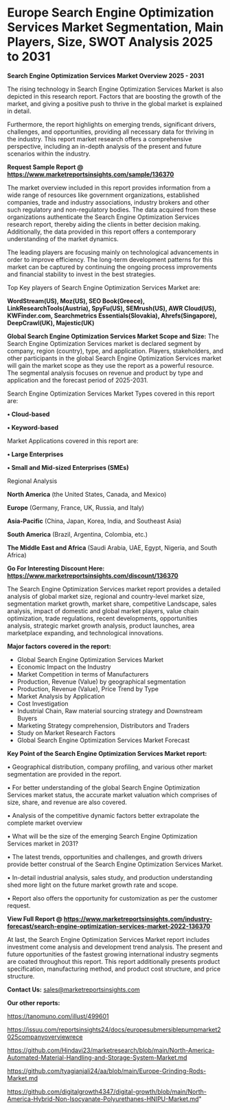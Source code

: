 # Europe Search Engine Optimization Services Market Segmentation, Main Players, Size, SWOT Analysis 2025 to 2031

<Strong> Search Engine Optimization Services Market Overview 2025 - 2031</strong>

The rising technology in Search Engine Optimization Services Market is also depicted in this research report. Factors that are boosting the growth of the market, and giving a positive push to thrive in the global market is explained in detail.

Furthermore, the report highlights on emerging trends, significant drivers, challenges, and opportunities, providing all necessary data for thriving in the industry. This report market research offers a comprehensive perspective, including an in-depth analysis of the present and future scenarios within the industry.

<strong>Request Sample Report @ <a href=https://www.marketreportsinsights.com/sample/136370>https://www.marketreportsinsights.com/sample/136370</a></strong>

The market overview included in this report provides information from a wide range of resources like government organizations, established companies, trade and industry associations, industry brokers and other such regulatory and non-regulatory bodies. The data acquired from these organizations authenticate the Search Engine Optimization Services research report, thereby aiding the clients in better decision making. Additionally, the data provided in this report offers a contemporary understanding of the market dynamics.

The leading players are focusing mainly on technological advancements in order to improve efficiency. The long-term development patterns for this market can be captured by continuing the ongoing process improvements and financial stability to invest in the best strategies.

Top Key players of Search Engine Optimization Services Market are:

<strong>WordStream(US), Moz(US), SEO Book(Greece), LinkResearchTools(Austria), SpyFu(US), SEMrush(US), AWR Cloud(US), KWFinder.com, Searchmetrics Essentials(Slovakia), Ahrefs(Singapore), DeepCrawl(UK), Majestic(UK)</strong>

<strong><b>Global Search Engine Optimization Services Market Scope and Size:</b></strong>
The Search Engine Optimization Services market is declared segment by company, region (country), type, and application. Players, stakeholders, and other participants in the global Search Engine Optimization Services market will gain the market scope as they use the report as a powerful resource. The segmental analysis focuses on revenue and product by type and application and the forecast period of 2025-2031.

Search Engine Optimization Services Market Types covered in this report are:

<strong>• Cloud-based

• Keyword-based</strong>

Market Applications covered in this report are:

<strong>• Large Enterprises

• Small and Mid-sized Enterprises (SMEs)</strong> 

Regional Analysis

<strong>North America</strong> (the United States, Canada, and Mexico)

<strong>Europe</strong> (Germany, France, UK, Russia, and Italy)

<strong>Asia-Pacific</strong> (China, Japan, Korea, India, and Southeast Asia)

<strong>South America</strong> (Brazil, Argentina, Colombia, etc.)

<strong>The Middle East and Africa</strong> (Saudi Arabia, UAE, Egypt, Nigeria, and South Africa)

<strong>Go For Interesting Discount Here: <a href=https://www.marketreportsinsights.com/discount/136370>https://www.marketreportsinsights.com/discount/136370</a></strong>

The Search Engine Optimization Services market report provides a detailed analysis of global market size, regional and country-level market size, segmentation market growth, market share, competitive Landscape, sales analysis, impact of domestic and global market players, value chain optimization, trade regulations, recent developments, opportunities analysis, strategic market growth analysis, product launches, area marketplace expanding, and technological innovations.

<strong><b>Major factors covered in the report:</b></strong>
<ul>
  <li>Global Search Engine Optimization Services Market </li>
  <li>Economic Impact on the Industry</li>
  <li>Market Competition in terms of Manufacturers</li>
  <li>Production, Revenue (Value) by geographical segmentation</li>
  <li>Production, Revenue (Value), Price Trend by Type</li>
  <li>Market Analysis by Application</li>
  <li>Cost Investigation</li>
  <li>Industrial Chain, Raw material sourcing strategy and Downstream Buyers</li>
  <li>Marketing Strategy comprehension, Distributors and Traders</li>
  <li>Study on Market Research Factors</li>
  <li>Global Search Engine Optimization Services Market Forecast</li>
</ul>

<strong><b>Key Point of the Search Engine Optimization Services Market report:</b></strong>

• Geographical distribution, company profiling, and various other market segmentation are provided in the report.

• For better understanding of the global Search Engine Optimization Services market status, the accurate market valuation which comprises of size, share, and revenue are also covered.

• Analysis of the competitive dynamic factors better extrapolate the complete market overview

• What will be the size of the emerging Search Engine Optimization Services market in 2031?

• The latest trends, opportunities and challenges, and growth drivers provide better construal of the Search Engine Optimization Services Market.

• In-detail industrial analysis, sales study, and production understanding shed more light on the future market growth rate and scope.

• Report also offers the opportunity for customization as per the customer request.

<strong><b>View Full Report @ <a href=https://www.marketreportsinsights.com/industry-forecast/search-engine-optimization-services-market-2022-136370>https://www.marketreportsinsights.com/industry-forecast/search-engine-optimization-services-market-2022-136370</a></b></strong>


At last, the Search Engine Optimization Services Market report includes investment come analysis and development trend analysis. The present and future opportunities of the fastest growing international industry segments are coated throughout this report. This report additionally presents product specification, manufacturing method, and product cost structure, and price structure.

<strong>Contact Us:</strong>
sales@marketreportsinsights.com

<strong>Our other reports:</strong>

<a href=https://tanomuno.com/illust/499601>https://tanomuno.com/illust/499601</a>

<a href=https://issuu.com/reportsinsights24/docs/europesubmersiblepumpmarket2025companyoverviewrece>https://issuu.com/reportsinsights24/docs/europesubmersiblepumpmarket2025companyoverviewrece</a>

<a href=https://github.com/Hindavi23/marketresearch/blob/main/North-America-Automated-Material-Handling-and-Storage-System-Market.md>https://github.com/Hindavi23/marketresearch/blob/main/North-America-Automated-Material-Handling-and-Storage-System-Market.md</a>

<a href=https://github.com/tyagianjali24/aa/blob/main/Europe-Grinding-Rods-Market.md>https://github.com/tyagianjali24/aa/blob/main/Europe-Grinding-Rods-Market.md</a>

<a href=https://github.com/digitalgrowth4347/digital-growth/blob/main/North-America-Hybrid-Non-Isocyanate-Polyurethanes-HNIPU-Market.md>https://github.com/digitalgrowth4347/digital-growth/blob/main/North-America-Hybrid-Non-Isocyanate-Polyurethanes-HNIPU-Market.md</a>"
